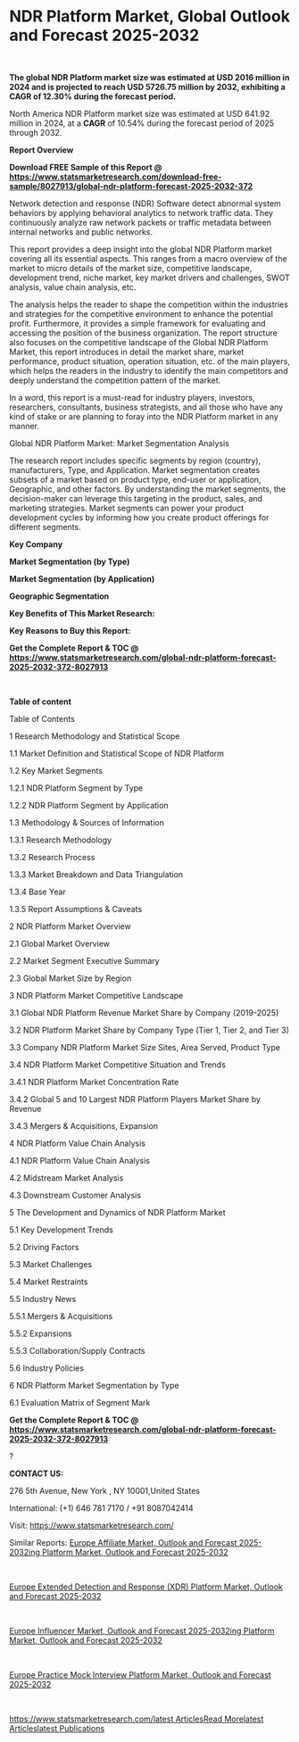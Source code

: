 <h1>NDR Platform Market, Global Outlook and Forecast 2025-2032</h1><br/><p><strong>The global NDR Platform market size was estimated at USD 2016 million in 2024 and is projected to reach USD 5726.75 million by 2032, exhibiting a <strong>CAGR</strong> of 12.30% during the forecast period.</strong></p>
 
 
 
 <p>North America NDR Platform market size was estimated at USD 641.92 million in 2024, at a <strong>CAGR</strong> of 10.54% during the forecast period of 2025 through 2032.</p>
 
 
 
 <p><strong>Report Overview</strong></p>
 
 
 
 <p><strong>Download FREE Sample of this Report @ <a href="https://www.statsmarketresearch.com/download-free-sample/8027913/global-ndr-platform-forecast-2025-2032-372">https://www.statsmarketresearch.com/download-free-sample/8027913/global-ndr-platform-forecast-2025-2032-372</a></strong></p>
 
 
 
 <p>Network detection and response (NDR) Software detect abnormal system behaviors by applying behavioral analytics to network traffic data. They continuously analyze raw network packets or traffic metadata between internal networks and public networks.</p>
 
 
 
 <p>This report provides a deep insight into the global NDR Platform market covering all its essential aspects. This ranges from a macro overview of the market to micro details of the market size, competitive landscape, development trend, niche market, key market drivers and challenges, SWOT analysis, value chain analysis, etc.</p>
 
 
 
 <p>The analysis helps the reader to shape the competition within the industries and strategies for the competitive environment to enhance the potential profit. Furthermore, it provides a simple framework for evaluating and accessing the position of the business organization. The report structure also focuses on the competitive landscape of the Global NDR Platform Market, this report introduces in detail the market share, market performance, product situation, operation situation, etc. of the main players, which helps the readers in the industry to identify the main competitors and deeply understand the competition pattern of the market.</p>
 
 
 
 <p>In a word, this report is a must-read for industry players, investors, researchers, consultants, business strategists, and all those who have any kind of stake or are planning to foray into the NDR Platform market in any manner.</p>
 
 
 
 <p>Global NDR Platform Market: Market Segmentation Analysis</p>
 
 
 
 <p>The research report includes specific segments by region (country), manufacturers, Type, and Application. Market segmentation creates subsets of a market based on product type, end-user or application, Geographic, and other factors. By understanding the market segments, the decision-maker can leverage this targeting in the product, sales, and marketing strategies. Market segments can power your product development cycles by informing how you create product offerings for different segments.</p>
 
 
 
 <p><strong>Key Company</strong></p>
 
 
 
 <p><strong>Market Segmentation (by Type)</strong></p>
 
 
 
 <p><strong>Market Segmentation (<strong>by Application</strong>)</strong></p>
 
 
 
 <p><strong>Geographic Segmentation</strong></p>
 
 
 
 <p><strong>Key Benefits of This Market Research:</strong></p>
 
 
 
 <p><strong>Key <strong>Reasons to Buy</strong> this Report:</strong></p>
 
 
 
 <div><b>Get the Complete Report & TOC @ <a href="https://www.statsmarketresearch.com/global-ndr-platform-forecast-2025-2032-372-8027913">https://www.statsmarketresearch.com/global-ndr-platform-forecast-2025-2032-372-8027913</a></b></div>
 
 
 
 <p><br />
 
 <b>Table of content</b></p>
 
 
 
 <p>Table of Contents<br />
 
 1 Research Methodology and Statistical Scope<br />
 
 1.1 Market Definition and Statistical Scope of NDR Platform<br />
 
 1.2 Key Market Segments<br />
 
 1.2.1 NDR Platform Segment by Type<br />
 
 1.2.2 NDR Platform Segment by Application<br />
 
 1.3 Methodology & Sources of Information<br />
 
 1.3.1 Research Methodology<br />
 
 1.3.2 Research Process<br />
 
 1.3.3 Market Breakdown and Data Triangulation<br />
 
 1.3.4 Base Year<br />
 
 1.3.5 Report Assumptions & Caveats<br />
 
 2 NDR Platform Market Overview<br />
 
 2.1 Global Market Overview<br />
 
 2.2 Market Segment Executive Summary<br />
 
 2.3 Global Market Size by Region<br />
 
 3 NDR Platform Market Competitive Landscape<br />
 
 3.1 Global NDR Platform Revenue Market Share by Company (2019-2025)<br />
 
 3.2 NDR Platform Market Share by Company Type (Tier 1, Tier 2, and Tier 3)<br />
 
 3.3 Company NDR Platform Market Size Sites, Area Served, Product Type<br />
 
 3.4 NDR Platform Market Competitive Situation and Trends<br />
 
 3.4.1 NDR Platform Market Concentration Rate<br />
 
 3.4.2 Global 5 and 10 Largest NDR Platform Players Market Share by Revenue<br />
 
 3.4.3 Mergers & Acquisitions, Expansion<br />
 
 4 NDR Platform Value Chain Analysis<br />
 
 4.1 NDR Platform Value Chain Analysis<br />
 
 4.2 Midstream Market Analysis<br />
 
 4.3 Downstream Customer Analysis<br />
 
 5 The Development and Dynamics of NDR Platform Market<br />
 
 5.1 Key Development Trends<br />
 
 5.2 Driving Factors<br />
 
 5.3 Market Challenges<br />
 
 5.4 Market Restraints<br />
 
 5.5 Industry News<br />
 
 5.5.1 Mergers & Acquisitions<br />
 
 5.5.2 Expansions<br />
 
 5.5.3 Collaboration/Supply Contracts<br />
 
 5.6 Industry Policies<br />
 
 6 NDR Platform Market Segmentation by Type<br />
 
 6.1 Evaluation Matrix of Segment Mark</p>
 
 
 
 <div><b>Get the Complete Report & TOC @ <a href="https://www.statsmarketresearch.com/global-ndr-platform-forecast-2025-2032-372-8027913">https://www.statsmarketresearch.com/global-ndr-platform-forecast-2025-2032-372-8027913</a></b></div>
 
 
 
 <p>? </p>
 
 
 
 <p><b>CONTACT US:</b><br />
 
 276 5th Avenue, New York , NY 10001,United States<br />
 
 International: (+1) 646 781 7170 / +91 8087042414<br />
 
 Visit: <a href="https://www.statsmarketresearch.com/">https://www.statsmarketresearch.com/</a><br />
 
 Similar Reports: <a href="https://www.statsmarketresearch.com/global-ndr-platform-forecast-2025-2032-372-8027913">Europe Affiliate Market, Outlook and Forecast 2025-2032ing Platform Market, Outlook and Forecast 2025-2032</a><br />
 
 <br />
 
 <a href="https://www.statsmarketresearch.com/global-ndr-platform-forecast-2025-2032-372-8027913">Europe Extended Detection and Response (XDR) Platform Market, Outlook and Forecast 2025-2032</a><br />
 
 <br />
 
 <a href="https://www.statsmarketresearch.com/global-ndr-platform-forecast-2025-2032-372-8027913">Europe Influencer Market, Outlook and Forecast 2025-2032ing Platform Market, Outlook and Forecast 2025-2032</a><br />
 
 <br />
 
 <a href="https://www.statsmarketresearch.com/global-ndr-platform-forecast-2025-2032-372-8027913">Europe Practice Mock Interview Platform Market, Outlook and Forecast 2025-2032</a><br />
 
 <br />
 
 <a href="https://gyeongbokgung.com">https://www.statsmarketresearch.com/</a><a href="https://hallyeomaritime.com">latest Articles</a><a href="https://jingwansa.com">Read More</a><a href="https://nguoiviet.jp/">latest Articles</a><a href="https://www.intelmarketresearch.com/">latest Publications</a></p>